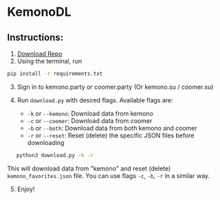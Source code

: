 
# KemonoDL

## Instructions: 

1. [Download Repo](https://github.com/2000GHz/KemonoDL/archive/refs/heads/main.zip)
2. Using the terminal, run 
```bash 
pip install -r requirements.txt
```
3. Sign in to kemono.party or coomer.party (Or kemono.su / coomer.su)

4. Run `download.py` with desired flags. Available flags are:
    - `-k` or `--kemono`: Download data from kemono
    - `-c` or `--coomer`: Download data from coomer
    - `-b` or `--both`: Download data from both kemono and coomer
    - `-r` or `--reset`: Reset (delete) the specific JSON files before downloading
```bash
   python3 download.py -k -r
```
This will download data from "kemono" and reset (delete) `kemono_favorites.json` file. You can use flags `-c`, `-b`, `-r` in a similar way.

5. Enjoy!
